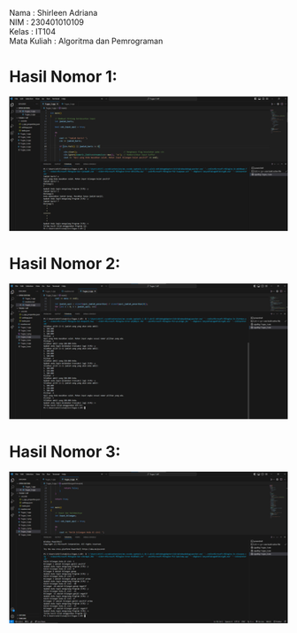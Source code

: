 Nama : Shirleen Adriana\
NIM : 230401010109\
Kelas : IT104\
Mata Kuliah : Algoritma dan Pemrograman

# Hasil Nomor 1:

![Screenshot](Tugas_1.png)

# Hasil Nomor 2:

![Screenshot](Tugas_2.png)

# Hasil Nomor 3:

![Screenshot](Tugas_3.png)
